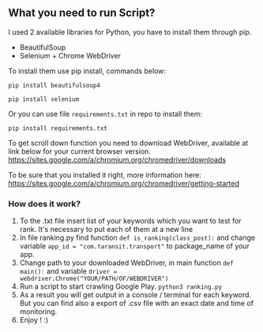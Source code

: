 ## What you need to run Script?
I used 2 available libraries for Python, you have to install them through pip. 

- BeautifulSoup
- Selenium + Chrome WebDriver

To install them use pip install, commands below: 

`pip install beautifulsoup4`

`pip install selenium` 

Or you can use file `requirements.txt` in repo to install them:

`pip install requirements.txt` 

To get scroll down function you need to download WebDriver, available at link below for your current browser version. 
https://sites.google.com/a/chromium.org/chromedriver/downloads

To be sure that you installed it right, more information here:
https://sites.google.com/a/chromium.org/chromedriver/getting-started


### How does it work?
 1. To the .txt file insert list of your keywords which you want to test for rank. It's necessary to put each of them at a new line
 2. In file ranking.py find function `def is_ranking(class_post):`
    and change variable `app_id = "com.taransit.transport"` to package_name of your app. 
 3. Change path to your downloaded WebDriver, in main function `def main():` and variable `driver = webdriver.Chrome("YOUR/PATH/OF/WEBDRIVER")`
 4. Run a script to start crawling Google Play. `python3 ranking.py`
 5. As a result you will get output in a console / terminal for each keyword. But you can find also a export of .csv file with an exact date and time of monitoring.
 6. Enjoy ! :) 
 
  